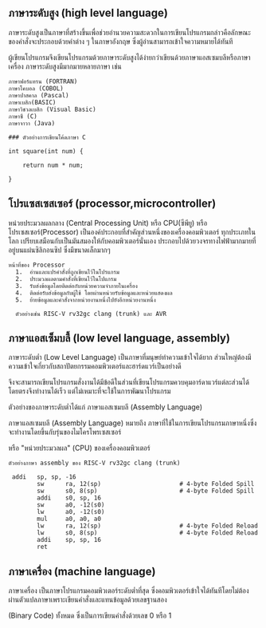 ## ภาษาระดับสูง (high level language)

ภาษาระดับสูงเป็นภาษาที่สร้างขึ้นเพื่อช่วยอำนวยความสะดวกในการเขียนโปรแกรมกล่าวคือลักษณะของคำสั่งจะประกอบด้วยคำต่าง ๆ ในภาษาอังกฤษ ซึ่งผู้อ่านสามารถเข้าใจความหมายได้ทันที 

ผู้เขียนโปรแกรมจึงเขียนโปรแกรมด้วยภาษาระดับสูงได้ง่ายกว่าเขียนด้วยภาษาแอสเซมบลีหรือภาษาเครื่อง ภาษาระดับสูงมีมากมายหลายภาษา เช่น
~~~
ภาษาฟอร์แทรน (FORTRAN)
ภาษาโคบอล (COBOL)
ภาษาปาสคาล (Pascal)
ภาษาเบสิก(BASIC) 
ภาษาวิชวลเบสิก (Visual Basic) 
ภาษาซี (C) 
ภาษาจาวา (Java)

### ตัวอย่างการเขียนโค้ดภาษา C

int square(int num) {
    
    return num * num;

}

~~~
## โปรแซสเซสเซอร์ (processor,microcontroller)

หน่วยประมวลผลกลาง (Central Processing Unit) หรือ CPU(ซีพียู) หรือ โปรเซสเซอร์(Processor) เป็นองค์ประกอบที่สำคัญส่วนหนึ่งของเครื่องคอมพิวเตอร์
ทุกประเภทในโลก เปรียบเสมือนกับเป็นมันสมองให้กับคอมพิวเตอร์นั่นเอง ประกอบไปด้วยวงจรทางไฟฟ้ามากมายที่อยู่บนแผ่นซิลิกอนซิป ซึ่งมีขนาดเล็กมากๆ

~~~
หน้าที่ของ Processor
  1.  อ่านและแปรคำสั่งที่ถูกเขียนไว้ในโปรแกรม
  2.  ประมวลผลตามคำสั่งที่เขียนไว้ในโปแกรม
  3.  รับส่งข้อมูลโดยติดต่อกับหน่วยความจำภายในเครื่อง
  4.  ติดต่อรับส่งข้อมูลกับผู้ใช้ โดยผ่านหน่วยรับข้อมูลและหน่วยแสดงผล
  5.  ย้ายข้อมูลและคำสั่งจากหน่วยงานหนึ่งไปยังอีกหน่วยงานหนึ่ง
  
  ตัวอย่างเช่น RISC-V rv32gc clang (trunk) และ AVR
~~~
## ภาษาแอสเซ็มบลี้ (low level language, assembly)

ภาษาระดับต่ำ (Low Level Language) เป็นภาษาที่มนุษย์ทำความเข้าใจได้ยาก ส่วนใหญ่ต้องมีความเข้าใจเกี่ยวกับสถาปัตยกรรมคอมพิวเตอร์และฮาร์ดแวร์เป็นอย่างดี

จึงจะสามารถเขียนโปรแกรมสั่งงานได้มีข้อดีในส่วนที่เขียนโปรแกรมควบคุมอาร์ดาแวร์แต่ละส่วนได้โดยตรงจึงทำงานได้เร็ว แต่ไม่เหมาะที่จะใช้ในการพัฒนาโปรแกรม 

ตัวอย่างของภาษาระดับต่ำได้แก่ ภาษาแอสเซมบลี (Assembly Language) 

ภาษาแอสเซมบลี (Assembly Language) หมายถึง ภาษาที่ใช้ในการเขียนโปรแกรมภาษาหนึ่งซึ่งจะทำงานโดยขึ้นกับรุ่นของไมโครโพรเซสเซอร์ 

หรือ "หน่วยประมวลผล" (CPU) ของเครื่องคอมพิวเตอร์
~~~
ตัวอย่างภาษา assembly ของ RISC-V rv32gc clang (trunk)

 addi   sp, sp, -16        
        sw      ra, 12(sp)                      # 4-byte Folded Spill
        sw      s0, 8(sp)                       # 4-byte Folded Spill        
        addi    s0, sp, 16        
        sw      a0, -12(s0)        
        lw      a0, -12(s0)        
        mul     a0, a0, a0        
        lw      ra, 12(sp)                      # 4-byte Folded Reload        
        lw      s0, 8(sp)                       # 4-byte Folded Reload              
        addi    sp, sp, 16        
        ret
~~~
      


## ภาษาเครื่อง (machine language)

ภาษาเครื่อง เป็นภาษาโปรแกรมคอมพิวเตอร์ระดับต่ำที่สุด ซึ่งคอมพิวเตอร์เข้าใจได้ทันทีโดยไม่ต้องผ่านตัวแปลภาษาเพราะเขียนคำสั่งและแทนข้อมูลด้วยเลขฐานสอง 

(Binary Code) ทั้งหมด ซึ่งเป็นการเขียนคำสั่งด้วยเลข 0 หรือ 1


